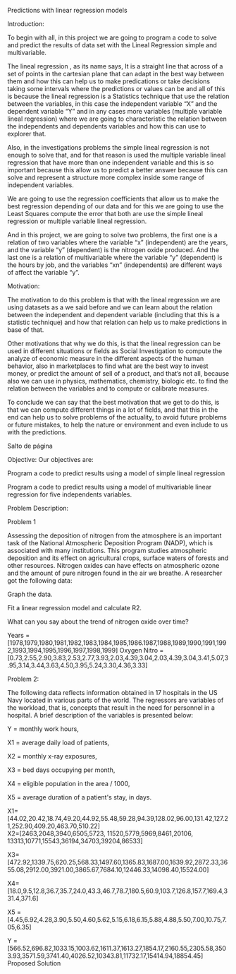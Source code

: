 Predictions with linear regression models 

Introduction:  

To begin with all, in this project we are going to program a code to solve and predict the results of data set with the Lineal Regression simple and multivariable. 

The lineal regression , as its name says, It is a straight line that across of a set of points in the cartesian plane that can adapt in the best way between them and how this can help us to make predications or take decisions taking some intervals where the predictions or values can be and all of this is because the lineal regression is a Statistics technique  that use the relation between the variables, in this case the independent variable “X” and the dependent variable “Y” and in any cases more variables (multiple variable lineal regression) where we are going to characteristic the relation between the independents and dependents variables and how this can use to explorer that.  

Also, in the investigations problems the simple lineal regression is not enough to solve that, and for that reason is used the multiple variable lineal regression that have more than one independent variable and this is so important because this allow us to predict a better answer because this can solve and represent a structure more complex inside some range of independent variables. 

We are going to use the regression coefficients that allow us to make the best regression depending of our data and for this we are going to use the Least Squares compute the error that both are use the simple lineal regression or multiple variable lineal regression. 

And in this project, we are going to solve two problems, the first one is a relation of two variables where the variable “x” (independent) are the years, and the variable “y” (dependent) is the nitrogen oxide produced. And the last one is a relation of multivariable where the variable “y” (dependent) is the hours by job, and the variables “xn” (independents) are different ways of affect the variable “y”. 

Motivation:   

The motivation to do this problem is that with the lineal regression we are using datasets as a we said before and we can learn about the relation between the independent and dependent variable (including that this is a statistic technique) and how that relation can help us to make predictions in base of that.  

Other motivations that why we do this, is that the lineal regression can be used in different situations or fields as Social Investigation to compute the analyze of economic measure in the different aspects of the human behavior, also in marketplaces to find what are the best way to invest money, or predict the amount of sell of a product, and that’s not all, because also we can use in physics, mathematics, chemistry, biologic etc. to find the relation between the variables and to compute or calibrate measures.  

To conclude we can say that the best motivation that we get to do this, is that we can compute different things in a lot of fields, and that this in the end can help us to solve problems of the actuality, to avoid future problems or future mistakes, to help the nature or environment and even include to us with the predictions.  

Salto de página
 

Objective:  Our objectives are: 

Program a code to predict results using a model of simple lineal regression  

Program a code to predict results using a model of multivariable linear regression for five independents variables. 

Problem Description:  

Problem 1 

Assessing the deposition of nitrogen from the atmosphere is an important task of the National Atmospheric Deposition Program (NADP), which is associated with many institutions. This program studies atmospheric deposition and its effect on agricultural crops, surface waters of forests and other resources. Nitrogen oxides can have effects on atmospheric ozone and the amount of pure nitrogen found in the air we breathe. A researcher got the following data: 

Graph the data. 

Fit a linear regression model and calculate R2.  

What can you say about the trend of nitrogen oxide over time? 

Years = [1978,1979,1980,1981,1982,1983,1984,1985,1986.1987,1988,1989,1990,1991,1992,1993,1994,1995,1996,1997,1998,1999] 
 Oxygen Nitro = [0.73,2.55,2.90,3.83,2.53,2.77,3.93,2.03,4.39,3.04,2.03,4.39,3.04,3.41,5.07,3.95,3.14,3.44,3.63,4.50,3.95,5.24,3.30,4.36,3.33] 

Problem 2: 

The following data reflects information obtained in 17 hospitals in the US Navy located in various parts of the world. The regressors are variables of the workload, that is, concepts that result in the need for personnel in a hospital. A brief description of the variables is presented below: 

Y = monthly work hours, 

X1 = average daily load of patients, 

X2 = monthly x-ray exposures, 

X3 = bed days occupying per month, 

X4 = eligible population in the area / 1000, 

X5 = average duration of a patient's stay, in days. 

 

 
X1=[44.02,20.42,18.74,49.20,44.92,55.48,59.28,94.39,128.02,96.00,131.42,127.21,252.90,409.20,463.70,510.22]  
X2=[2463,2048,3940,6505,5723, 11520,5779,5969,8461,20106, 13313,10771,15543,36194,34703,39204,86533] 

X3= [472.92,1339.75,620.25,568.33,1497.60,1365.83,1687.00,1639.92,2872.33,3655.08,2912.00,3921.00,3865.67,7684.10,12446.33,14098.40,15524.00] 

X4= [18.0,9.5,12.8,36.7,35.7,24.0,43.3,46.7,78.7,180.5,60.9,103.7,126.8,157.7,169.4,331.4,371.6] 

X5 = [4.45,6.92,4.28,3.90,5.50,4.60,5.62,5.15,6.18,6.15,5.88,4.88,5.50,7.00,10.75,7.05,6.35] 

Y = [566.52,696.82,1033.15,1003.62,1611.37,1613.27,1854.17,2160.55,2305.58,3503.93,3571.59,3741.40,4026.52,10343.81,11732.17,15414.94,18854.45] 
Proposed Solution
